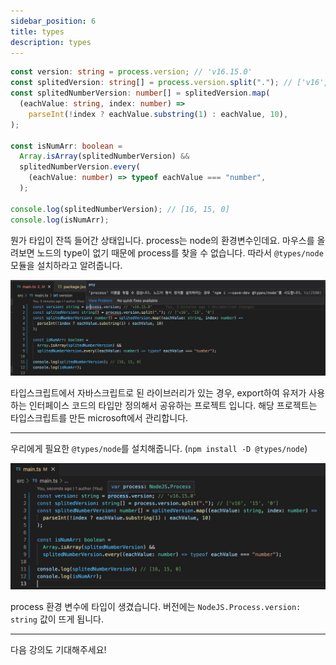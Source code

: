 ```yaml
---
sidebar_position: 6
title: types
description: types
---
```


<head>
  <meta name="title" content="Basic 학습 | 기초부터 시작하는 타입스크립트" data-rh="true" />
  <meta name="description" content="types" data-rh="true" />
  <meta property="og:title" content="Basic 학습 | 기초부터 시작하는 타입스크립트" data-rh="true" />
  <meta property="og:description" content="types" data-rh="true" />
</head>

```ts
const version: string = process.version; // 'v16.15.0'
const splitedVersion: string[] = process.version.split("."); // ['v16', '15', '0']
const splitedNumberVersion: number[] = splitedVersion.map(
  (eachValue: string, index: number) =>
    parseInt(!index ? eachValue.substring(1) : eachValue, 10),
);

const isNumArr: boolean =
  Array.isArray(splitedNumberVersion) &&
  splitedNumberVersion.every(
    (eachValue: number) => typeof eachValue === "number",
  );

console.log(splitedNumberVersion); // [16, 15, 0]
console.log(isNumArr);
```

뭔가 타입이 잔뜩 들어간 상태입니다. process는 node의 환경변수인데요. 마우스를 올려보면 노드의 type이 없기 때문에
process를 찾을 수 없습니다. 따라서 `@types/node` 모듈을 설치하라고 알려줍니다.

![types node before](/img/basic-study/types/types-node-before.jpg)

타입스크립트에서 자바스크립트로 된 라이브러리가 있는 경우, export하여 유저가 사용하는 인터페이스 코드의 타입만 정의해서 공유하는 프로젝트 입니다.
해당 프로젝트는 타입스크립트를 만든 microsoft에서 관리합니다.

---

우리에게 필요한 `@types/node`를 설치해줍니다. (`npm install -D @types/node`)

![types node after](/img/basic-study/types/types-node-after.jpg)

process 환경 변수에 타입이 생겼습니다. 버전에는 `NodeJS.Process.version: string` 값이 뜨게 됩니다.

---

다음 강의도 기대해주세요!
